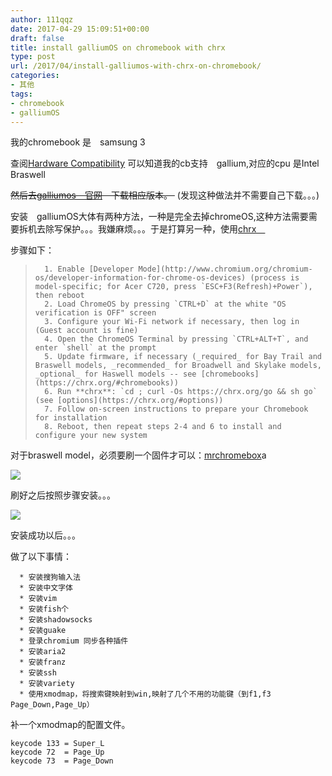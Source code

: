 ```yaml
---
author: 111qqz
date: 2017-04-29 15:09:51+00:00
draft: false
title: install galliumOS on chromebook with chrx
type: post
url: /2017/04/install-galliumos-with-chrx-on-chromebook/
categories:
- 其他
tags:
- chromebook
- galliumOS
---
```


我的chromebook 是　samsung 3

查阅[Hardware Compatibility](https://wiki.galliumos.org/Hardware_Compatibility) 可以知道我的cb支持　gallium,对应的cpu 是Intel Braswell

<del>然后去[galliumos　官网](https://galliumos.org/download)　下载相应版本。 </del> (发现这种做法并不需要自己下载。。。)

安装　galliumOS大体有两种方法，一种是完全去掉chromeOS,这种方法需要需要拆机去除写保护。。。我嫌麻烦。。。于是打算另一种，使用[chrx　](https://chrx.org/#usage)

步骤如下：


<blockquote>

> 
> 
 	  1. Enable [Developer Mode](http://www.chromium.org/chromium-os/developer-information-for-chrome-os-devices) (process is model-specific; for Acer C720, press `ESC+F3(Refresh)+Power`), then reboot
 	  2. Load ChromeOS by pressing `CTRL+D` at the white "OS verification is OFF" screen
 	  3. Configure your Wi-Fi network if necessary, then log in (Guest account is fine)
 	  4. Open the ChromeOS Terminal by pressing `CTRL+ALT+T`, and enter `shell` at the prompt
 	  5. Update firmware, if necessary (_required_ for Bay Trail and Braswell models, _recommended_ for Broadwell and Skylake models, _optional_ for Haswell models -- see [chromebooks](https://chrx.org/#chromebooks))
 	  6. Run **chrx**: `cd ; curl -Os https://chrx.org/go && sh go` (see [options](https://chrx.org/#options))
 	  7. Follow on-screen instructions to prepare your Chromebook for installation
 	  8. Reboot, then repeat steps 2-4 and 6 to install and configure your new system

</blockquote>


对于braswell model，必须要刷一个固件才可以：[mrchromebox](https://mrchromebox.tech/#fwscript)a

[![](https://111qqz.com/wordpress/wp-content/uploads/2017/04/343921857.jpg)
](https://111qqz.com/wordpress/wp-content/uploads/2017/04/343921857.jpg)



刷好之后按照步骤安装。。。



![](http://i2.muimg.com/567571/9d16e1671a96b2a9.jpg)




安装成功以后。。。

做了以下事情：



 	  * 安装搜狗输入法
 	  * 安装中文字体
 	  * 安装vim
 	  * 安装fish个
 	  * 安装shadowsocks
 	  * 安装guake
 	  * 登录chromium 同步各种插件
 	  * 安装aria2
 	  * 安装franz
 	  * 安装ssh
 	  * 安装variety
 	  * 使用xmodmap，将搜索键映射到win,映射了几个不用的功能键（到f1,f3 Page_Down,Page_Up）



补一个xmodmap的配置文件。

    
    keycode 133 = Super_L
    keycode 72  = Page_Up
    keycode 73  = Page_Down











